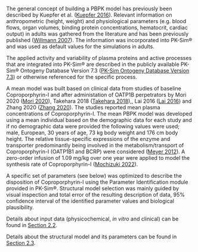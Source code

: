 The general concept of building a PBPK model has previously been described by Kuepfer et al. ([Kuepfer 2016](#5-references)). Relevant information on anthropometric (height, weight) and physiological parameters (e.g. blood flows, organ volumes, binding protein concentrations, hematocrit, cardiac output) in adults was gathered from the literature and has been previously published ([Willmann 2007](#5-references)). The information was incorporated into PK-Sim® and was used as default values for the simulations in adults.

The applied activity and variability of plasma proteins and active processes that are integrated into PK-Sim® are described in the publicly available PK-Sim® Ontogeny Database Version 7.3 ([PK-Sim Ontogeny Database Version 7.3](#5-references)) or otherwise referenced for the specific process.

A mean model was built based on clinical data from studies of baseline Coproporphyrin-I and after administation of OATP1B perpetrators by Mori 2020 ([Mori 2020](#5-references)), Takehara 2018 ([Takehara 2018](#5-references)),, Lai 2016 ([Lai 2016](#5-references)) and Zhang 2020 ([Zhang 2020](#5-references)). The studies reported mean plasma concentrations of Coproporphyrin-I. The mean PBPK model was developed using a mean individual based on the demographic data for each study and if no demographic data were provided the following values were used; male, European, 30 years of age, 73 kg body weight and 176 cm body height. The relative tissue-specific expressions of the enzyme and transporter predominantly being involved in the metabolism/transport of Coproporphyrin-I (OATP1B1 and BCRP) were considered ([Meyer 2012](#5-references)). A zero-order infusion  of 1.09 mg/kg over one year were applied to model the synthesis rate of Coproporphyrin-I ([Mochizuki 2022](#5-references)). 

A specific set of parameters (see below) was optimized to describe the disposition of Coproporphyrin-I using the Parameter Identification module provided in PK-Sim®. Structural model selection was mainly guided by visual inspection and total error of the resulting description of data, 95% confidence interval of the identified parameter values and biological plausibility.

Details about input data (physicochemical, *in vitro* and clinical) can be found in [Section 2.2](#22-data-used).

Details about the structural model and its parameters can be found in [Section 2.3](#23-model-parameters-and-assumptions).




